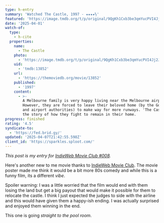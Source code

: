 ```yaml
---
type: h-entry
summary: 'Watched The Castle, 1997 - ★★★★½'
featured: 'https://image.tmdb.org/t/p/original/9QgKh1Cxb3be3qmYucPVI4Jj2Jd.jpg'
date: '2025-04-01'
watch-of:
  type:
    - h-cite
  properties:
    name:
      - The Castle
    photo:
      - 'https://image.tmdb.org/t/p/original/9QgKh1Cxb3be3qmYucPVI4Jj2Jd.jpg'
    uid:
      - 'tmdb:13852'
    url:
      - 'https://themoviedb.org/movie/13852'
    published:
      - '1997'
    content:
      - >-
        A Melbourne family is very happy living near the Melbourne airport.
        However, they are forced to leave their beloved home (by the Government
        and airport authorities) to make way for more runways. 'The Castle' is
        the story of how they fight to remain in their home.
progress: finished
rating: '4.5'
syndicate-to:
  - 'https://fed.brid.gy/'
updated: '2025-04-07T21:42:55.598Z'
client_id: 'https://sparkles.sploot.com/'
---
```

*This post is my entry for [IndieWeb Movie Club #008](https://zacharykai.net/notes/iwmapr25).*

Here's another new to me movie thanks to [IndieWeb Movie Club](https://indieweb.org/IndieWeb_Movie_Club). The movie poster made me think it would be a bit more 80s comedy and while this is a funny film, its a different *vibe*.

Spoiler warning: <spoiler>I was a little worried that the film would end with them losing the land but get a big payout that would make it possible for them to relocate the castle. I think I just expected the judges to side with the airline and this would have given them a happy-ish ending. I was actually surprised and enjoyed them winning in the end.</spoiler>

This one is going *straight to the pool room*.
